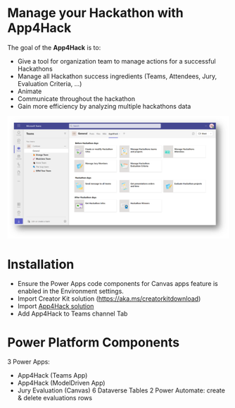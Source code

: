 # Manage your Hackathon with App4Hack

The goal of the **App4Hack** is to:
 - Give a tool for organization team to manage actions for a successful Hackathons
 - Manage all Hackathon success ingredients (Teams, Attendees, Jury, Evaluation Criteria, ...)
 - Animate 
 - Communicate throughout the hackathon 
 - Gain more efficiency by analyzing multiple hackathons data

![App4Hack Teams App](https://github.com/melyassir/App4Hack/blob/main/App4Hack1.png)

# Installation
 - Ensure the Power Apps code components for Canvas apps feature is enabled in the Environment settings.
 - Import Creator Kit solution (https://aka.ms/creatorkitdownload)
 - Import [App4Hack solution](https://github.com/melyassir/App4Hack/blob/main/App4Hack_1_0_0_16_managed.zip)
 - Add App4Hack to Teams channel Tab 

# Power Platform Components
3 Power Apps: 
 - App4Hack (Teams App)
 - App4Hack (ModelDriven App)
 - Jury Evaluation (Canvas)
6 Dataverse Tables
2 Power Automate: create & delete evaluations rows
